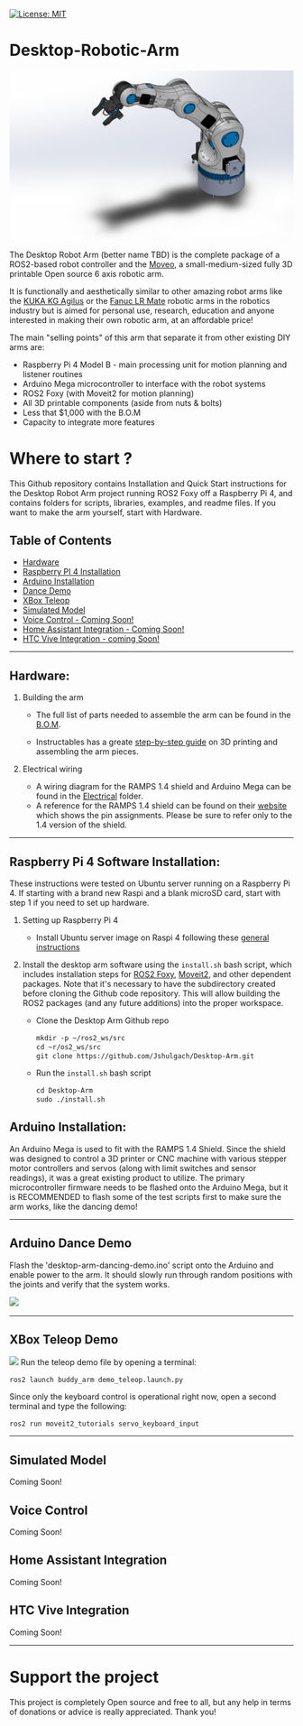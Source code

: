 [![License: MIT](https://img.shields.io/badge/License-MIT-green.svg)](https://opensource.org/licenses/MIT)
# Desktop-Robotic-Arm
![](https://github.com/Jshulgach/Desktop-Arm/blob/master/media/solidworks-full-arm.PNG)

The Desktop Robot Arm (better name TBD) is the complete package of a ROS2-based robot controller and the [Moveo](https://www.bcn3d.com/bcn3d-moveo-the-future-of-learning-robotic-arm/), a small-medium-sized fully 3D printable Open source 6 axis robotic arm. 

It is functionally and aesthetically similar to other amazing robot arms like the [KUKA KG Agilus](https://www.kuka.com/en-us/products/robotics-systems/industrial-robots/kr-agilus) or the [Fanuc LR Mate](https://www.fanucamerica.com/products/robots/series/lr-mate/lr-mate-200id) robotic arms in the robotics industry but is aimed for personal use, research, education and anyone interested in making their own robotic arm, at an affordable price! 

The main "selling points" of this arm that separate it from other existing DIY arms are:
+ Raspberry Pi 4 Model B - main processing unit for motion planning and listener routines
+ Arduino Mega microcontroller to interface with the robot systems
+ ROS2 Foxy (with Moveit2 for motion planning)
+ All 3D printable components (aside from nuts & bolts)
+ Less that $1,000 with the B.O.M
+ Capacity to integrate more features

# Where to start ? 
This Github repository contains Installation and Quick Start instructions for the Desktop Robot Arm project running ROS2 Foxy off a Raspberry Pi 4, and contains folders for scripts, libraries, examples, and readme files. If you want to make the arm yourself, start with Hardware.

Table of Contents
---
+ [Hardware](#hardware)    
+ [Raspberry PI 4 Installation](#rpi4-installation)    
+ [Arduino Installation](#arduino-installation)    
+ [Dance Demo](#demo)    
+ [XBox Teleop](#xbox-teleop)    
+ [Simulated Model](#simulated-model)    
+ [Voice Control - Coming Soon!](#voice-control)
+ [Home Assistant Integration - Coming Soon!](#home-assistant-integration)
+ [HTC Vive Integration - coming Soon!](#htc-vive)
---

## Hardware:
<a name="hardware"/>

1. Building the arm
   + The full list of parts needed to assemble the arm can be found in the [B.O.M](tbd).

   + Instructables has a greate [step-by-step guide](https://www.instructables.com/Build-a-Giant-3D-Printed-Robot-Arm/) on 3D printing and assembling the arm pieces. 
   
2. Electrical wiring
   + A wiring diagram for the RAMPS 1.4 shield and Arduino Mega can be found in the [Electrical](tbd) folder.
   + A reference for the RAMPS 1.4 shield can be found on their [website](https://reprap.com/wiki/RAMPS_1.4) which shows the pin assignments. Please be sure to refer only to the 1.4 version of the shield.

---

## Raspberry Pi 4 Software Installation:
<a name="rpi4-installation"/>
These instructions were tested on Ubuntu server running on a Raspberry Pi 4. If starting with a brand new Raspi and a blank microSD card, start with step 1 if you need to set up hardware.


1. Setting up Raspberry Pi 4
   + Install Ubuntu server image on Raspi 4 following these [general instructions](https://itsfoss.com/install-ubuntu-server-raspberry-pi/)
 
2. Install the desktop arm software using the `install.sh` bash script, which includes installation steps for [ROS2 Foxy](https://docs.ros.org/en/foxy/Installation/Ubuntu-Development-Setup.html), [Moveit2](https://moveit.ros.org/install-moveit2/binary/), and other dependent packages. Note that it's necessary to have the subdirectory created before cloning the Github code repository. This will allow building the ROS2 packages (and any future additions) into the proper workspace.
   + Clone the Desktop Arm Github repo
     ~~~
     mkdir -p ~/ros2_ws/src
     cd ~r/os2_ws/src
     git clone https://github.com/Jshulgach/Desktop-Arm.git
     ~~~
   + Run the `install.sh` bash script
     ~~~
     cd Desktop-Arm
     sudo ./install.sh
     ~~~
   
## Arduino Installation:
<a name="arduino-installation"/>
An Arduino Mega is used to fit with the RAMPS 1.4 Shield. Since the shield was designed to control a 3D printer or CNC machine with various stepper motor controllers and servos (along with limit switches and sensor readings), it was a great existing product to utilize. The primary microcontroller firmware needs to be flashed onto the Arduino Mega, but it is RECOMMENDED to flash some of the test scripts first to make sure the arm works, like the dancing demo!

---

## Arduino Dance Demo
<a name="demo"/>

Flash the 'desktop-arm-dancing-demo.ino' script onto the Arduino and enable power to the arm. It should slowly run through random positions with the joints and verify that the system works.

![ ](tbd)

--- 

## XBox Teleop Demo
<a name="xbox-teleop">

![ ](tbd)
Run the teleop demo file by opening a terminal:
```
ros2 launch buddy_arm demo_teleop.launch.py
```
Since only the keyboard control is operational right now, open a second terminal and type the following:
```
ros2 run moveit2_tutorials servo_keyboard_input
```
---

Simulated Model 
<a name="simulated-model">
---
Coming Soon!


Voice Control
<a name="voice-control">
---
Coming Soon!


Home Assistant Integration
<a name="home-assistant-integration">
---
Coming Soon!


HTC Vive Integration
<a name="htc-vive">
---
Coming Soon!

---

# Support the project

This project is completely Open source and free to all, but any help in terms of donations or advice is really appreciated. Thank you!



